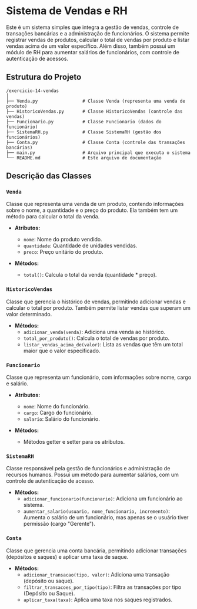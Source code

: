 # Sistema de Vendas e RH

Este é um sistema simples que integra a gestão de vendas, controle de transações bancárias e a administração de funcionários. O sistema permite registrar vendas de produtos, calcular o total de vendas por produto e listar vendas acima de um valor específico. Além disso, também possui um módulo de RH para aumentar salários de funcionários, com controle de autenticação de acessos.

## Estrutura do Projeto

```
/exercicio-14-vendas
│
├── Venda.py                 # Classe Venda (representa uma venda de produto)
├── HistoricoVendas.py       # Classe HistoricoVendas (controle das vendas)
├── Funcionario.py           # Classe Funcionario (dados do funcionário)
├── SistemaRH.py             # Classe SistemaRH (gestão dos funcionários)
├── Conta.py                 # Classe Conta (controle das transações bancárias)
├── main.py                  # Arquivo principal que executa o sistema
└── README.md                # Este arquivo de documentação
```

## Descrição das Classes

### `Venda`

Classe que representa uma venda de um produto, contendo informações sobre o nome, a quantidade e o preço do produto. Ela também tem um método para calcular o total da venda.

- **Atributos:**
  - `nome`: Nome do produto vendido.
  - `quantidade`: Quantidade de unidades vendidas.
  - `preco`: Preço unitário do produto.

- **Métodos:**
  - `total()`: Calcula o total da venda (quantidade * preço).

### `HistoricoVendas`

Classe que gerencia o histórico de vendas, permitindo adicionar vendas e calcular o total por produto. Também permite listar vendas que superam um valor determinado.

- **Métodos:**
  - `adicionar_venda(venda)`: Adiciona uma venda ao histórico.
  - `total_por_produto()`: Calcula o total de vendas por produto.
  - `listar_vendas_acima_de(valor)`: Lista as vendas que têm um total maior que o valor especificado.

### `Funcionario`

Classe que representa um funcionário, com informações sobre nome, cargo e salário.

- **Atributos:**
  - `nome`: Nome do funcionário.
  - `cargo`: Cargo do funcionário.
  - `salario`: Salário do funcionário.

- **Métodos:**
  - Métodos getter e setter para os atributos.
  
### `SistemaRH`

Classe responsável pela gestão de funcionários e administração de recursos humanos. Possui um método para aumentar salários, com um controle de autenticação de acesso.

- **Métodos:**
  - `adicionar_funcionario(funcionario)`: Adiciona um funcionário ao sistema.
  - `aumentar_salario(usuario, nome_funcionario, incremento)`: Aumenta o salário de um funcionário, mas apenas se o usuário tiver permissão (cargo "Gerente").

### `Conta`

Classe que gerencia uma conta bancária, permitindo adicionar transações (depósitos e saques) e aplicar uma taxa de saque.

- **Métodos:**
  - `adicionar_transacao(tipo, valor)`: Adiciona uma transação (depósito ou saque).
  - `filtrar_transacoes_por_tipo(tipo)`: Filtra as transações por tipo (Depósito ou Saque).
  - `aplicar_taxa(taxa)`: Aplica uma taxa nos saques registrados.
